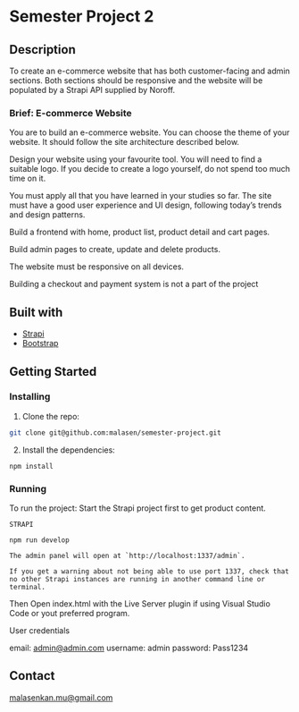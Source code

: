 # Semester Project 2

## Description

To create an e-commerce website that has both customer-facing and admin sections. Both sections should be responsive and the website will be populated by a Strapi API supplied by Noroff.

### Brief: E-commerce Website

You are to build an e-commerce website. You can choose the theme of your website. It should follow the site architecture described below.

Design your website using your favourite tool. You will need to find a suitable logo. If you decide to create a logo yourself, do not spend too much time on it.

You must apply all that you have learned in your studies so far. The site must have a good user experience and UI design, following today’s trends and design patterns.

Build a frontend with home, product list, product detail and cart pages.

Build admin pages to create, update and delete products.

The website must be responsive on all devices.

Building a checkout and payment system is not a part of the project


## Built with

- [Strapi](https://strapi.io)
- [Bootstrap](https://getbootstrap.com)

## Getting Started

### Installing

1. Clone the repo:

```bash
git clone git@github.com:malasen/semester-project.git
```

2. Install the dependencies:

```
npm install
```

### Running

To run the project:
Start the Strapi project first to get product content.

```
STRAPI

npm run develop

The admin panel will open at `http://localhost:1337/admin`.

If you get a warning about not being able to use port 1337, check that no other Strapi instances are running in another command line or terminal.

```
Then Open index.html with the Live Server plugin if using Visual Studio Code or yout preferred program.

User credentials

email: admin@admin.com
username: admin
password: Pass1234

## Contact

malasenkan.mu@gmail.com
